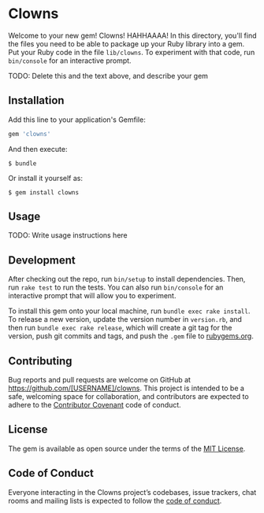 # Clowns

Welcome to your new gem! Clowns! HAHHAAAA! In this directory, you'll find the files you need to be able to package up your Ruby library into a gem. Put your Ruby code in the file `lib/clowns`. To experiment with that code, run `bin/console` for an interactive prompt.

TODO: Delete this and the text above, and describe your gem

## Installation

Add this line to your application's Gemfile:

```ruby
gem 'clowns'
```

And then execute:

    $ bundle

Or install it yourself as:

    $ gem install clowns

## Usage

TODO: Write usage instructions here

## Development

After checking out the repo, run `bin/setup` to install dependencies. Then, run `rake test` to run the tests. You can also run `bin/console` for an interactive prompt that will allow you to experiment.

To install this gem onto your local machine, run `bundle exec rake install`. To release a new version, update the version number in `version.rb`, and then run `bundle exec rake release`, which will create a git tag for the version, push git commits and tags, and push the `.gem` file to [rubygems.org](https://rubygems.org).

## Contributing

Bug reports and pull requests are welcome on GitHub at https://github.com/[USERNAME]/clowns. This project is intended to be a safe, welcoming space for collaboration, and contributors are expected to adhere to the [Contributor Covenant](http://contributor-covenant.org) code of conduct.

## License

The gem is available as open source under the terms of the [MIT License](https://opensource.org/licenses/MIT).

## Code of Conduct

Everyone interacting in the Clowns project’s codebases, issue trackers, chat rooms and mailing lists is expected to follow the [code of conduct](https://github.com/[USERNAME]/clowns/blob/master/CODE_OF_CONDUCT.md).
